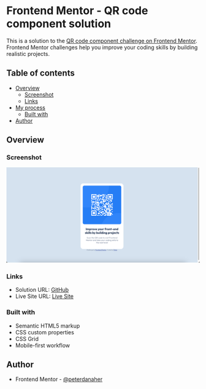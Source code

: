 # Frontend Mentor - QR code component solution

This is a solution to the [QR code component challenge on Frontend Mentor](https://www.frontendmentor.io/challenges/qr-code-component-iux_sIO_H). Frontend Mentor challenges help you improve your coding skills by building realistic projects. 

## Table of contents

- [Overview](#overview)
  - [Screenshot](#screenshot)
  - [Links](#links)
- [My process](#my-process)
  - [Built with](#built-with)
- [Author](#author)

## Overview

### Screenshot

![](./desktop-design-screenshot.png)

### Links

- Solution URL: [GitHub](https://github.com/peterdanaher/qr-code-component-main)
- Live Site URL: [Live Site](https://graceful-frangollo-4fa40b.netlify.app)

### Built with

- Semantic HTML5 markup
- CSS custom properties
- CSS Grid
- Mobile-first workflow

## Author

- Frontend Mentor - [@peterdanaher](https://www.frontendmentor.io/profile/peterdanaher)